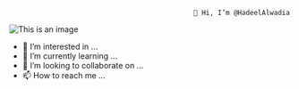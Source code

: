                                                   👋 Hi, I’m @HadeelAlwadia   

![This is an image](https://www11.0zz0.com/2022/12/20/19/774981112.jpg)


- 👀 I’m interested in ...
- 🌱 I’m currently learning ...
- 💞️ I’m looking to collaborate on ...
- 📫 How to reach me ...
<!---
HadeelAlwadia/HadeelAlwadia is a ✨ special ✨ repository because its `README.md` (this file) appears on your GitHub profile.
You can click the Preview link to take a look at your changes.
--->
